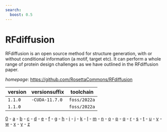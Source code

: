 ```yaml
---
search:
  boost: 0.5
---
```

# RFdiffusion

RFdiffusion is an open source method for structure generation, with or without conditional information  (a motif, target etc). It can perform a whole range of protein design challenges as we have outlined  in the RFdiffusion paper.

*homepage*: <https://github.com/RosettaCommons/RFdiffusion>

version | versionsuffix | toolchain
--------|---------------|----------
``1.1.0`` | ``-CUDA-11.7.0`` | ``foss/2022a``
``1.1.0`` |  | ``foss/2022a``

[0](../0/index.md) - [a](../a/index.md) - [b](../b/index.md) - [c](../c/index.md) - [d](../d/index.md) - [e](../e/index.md) - [f](../f/index.md) - [g](../g/index.md) - [h](../h/index.md) - [i](../i/index.md) - [j](../j/index.md) - [k](../k/index.md) - [l](../l/index.md) - [m](../m/index.md) - [n](../n/index.md) - [o](../o/index.md) - [p](../p/index.md) - [q](../q/index.md) - [r](../r/index.md) - [s](../s/index.md) - [t](../t/index.md) - [u](../u/index.md) - [v](../v/index.md) - [w](../w/index.md) - [x](../x/index.md) - [y](../y/index.md) - [z](../z/index.md)

